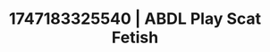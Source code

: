 ---
categories:
- BDSM whisper
- Anal
- Erotic photography
- POV erotica
- Modest MILF
image: /assets/images/1747183325540.webp
layout: post
seo:
  description: Featured content with exclusive Scat Fetish, ABDL Play. HD images available.
  keywords: Scat Fetish, ABDL Play
  og_image: /assets/images/1747183325540.webp
  schema_type: VisualArtwork
tags:
- '#1747183325540'
- ABDL Play
- Scat Fetish
title: 1747183325540 | ABDL Play Scat Fetish
---
